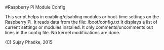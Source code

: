 #Raspberry Pi Module Config

This script helps in enabling/disabling modules or boot-time settings on the Raspberry Pi.
It reads data from the file: /boot/config.txt
It displays a list of current settings or modules installed.
It only comments/uncomments out lines in the config file.
No kernel modifications are done.

(C) Sujay Phadke, 2015
